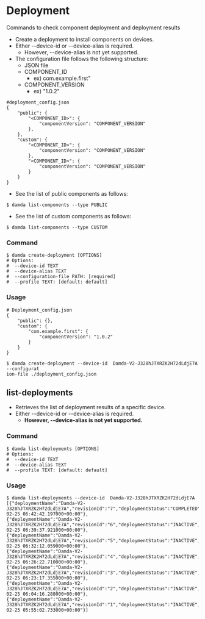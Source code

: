 # Deployment

Commands to check component deployment and deployment results

* Create a deployment to install components on devices.&#x20;
* Either --device-id or --device-alias is required.
  * However, --device-alias is not yet supported.
* The configuration file follows the following structure:&#x20;
  * JSON file
  * COMPONENT\_ID
    * ex) com.example.first"
  * COMPONENT\_VERSION
    * ex) "1.0.2"

```
#deployment_config.json
{
    "public": {
        "<COMPONENT_ID>": {
            "componentVersion": "COMPONENT_VERSION"
        },
    },
    "custom": {
        "<COMPONENT_ID>": {
            "componentVersion": "COMPONENT_VERSION"
        },
        "<COMPONENT_ID>": {
            "componentVersion": "COMPONENT_VERSION"
        }
    }
}
```

* See the list of public components as follows:

```
$ damda list-components --type PUBLIC
```

* See the list of custom components as follows:

```
$ damda list-components --type CUSTOM
```

### Command

```
$ damda create-deployment [OPTIONS]
# Options:
#  --device-id TEXT
#  --device-alias TEXT
#  --configuration-file PATH: [required]
#  --profile TEXT: [default: default]
```

### Usage

```
# Deployment_config.json
{
    "public": {},
    "custom": {
        "com.example.first": {
            "componentVersion": "1.0.2"
        }
    }
}
```

```
$ damda create-deployment --device-id  Damda-V2-J328hJTXRZK2H72dLdjE7A --configurat
ion-file ./deployment_config.json
```

## list-deployments

* Retrieves the list of deployment results of a specific device.
* Either --device-id or --device-alias is required.
  * **However, --device-alias is not yet supported.**

### Command

```
$ damda list-deployments [OPTIONS]
# Options:
#  --device-id TEXT
#  --device-alias TEXT
#  --profile TEXT: [default: default]
```

### Usage

```
$ damda list-deployments --device-id  Damda-V2-J328hJTXRZK2H72dLdjE7A
[{"deploymentName":"Damda-V2-J328hJTXRZK2H72dLdjE7A","revisionId":"7","deploymentStatus":"COMPLETED","isLatestForTarget":true,"creationTimestamp":"2022-02-25 06:42:42.197000+00:00"},
{"deploymentName":"Damda-V2-J328hJTXRZK2H72dLdjE7A","revisionId":"6","deploymentStatus":"INACTIVE","isLatestForTarget":false,"creationTimestamp":"2022-02-25 06:39:37.921000+00:00"},
{"deploymentName":"Damda-V2-J328hJTXRZK2H72dLdjE7A","revisionId":"5","deploymentStatus":"INACTIVE","isLatestForTarget":false,"creationTimestamp":"2022-02-25 06:32:12.059000+00:00"},
{"deploymentName":"Damda-V2-J328hJTXRZK2H72dLdjE7A","revisionId":"4","deploymentStatus":"INACTIVE","isLatestForTarget":false,"creationTimestamp":"2022-02-25 06:26:22.710000+00:00"},
{"deploymentName":"Damda-V2-J328hJTXRZK2H72dLdjE7A","revisionId":"3","deploymentStatus":"INACTIVE","isLatestForTarget":false,"creationTimestamp":"2022-02-25 06:23:17.355000+00:00"},
{"deploymentName":"Damda-V2-J328hJTXRZK2H72dLdjE7A","revisionId":"2","deploymentStatus":"INACTIVE","isLatestForTarget":false,"creationTimestamp":"2022-02-25 06:04:16.288000+00:00"},
{"deploymentName":"Damda-V2-J328hJTXRZK2H72dLdjE7A","revisionId":"1","deploymentStatus":"INACTIVE","isLatestForTarget":false,"creationTimestamp":"2022-02-25 05:55:02.733000+00:00"}]
```
